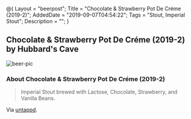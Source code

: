 @{
 Layout = "beerpost";
 Title = "Chocolate & Strawberry Pot De Créme (2019-2)";
 AddedDate = "2019-09-07T04:54:22";
 Tags = "Stout, Imperial Stout";
 Description = "";
 }
 

## Chocolate & Strawberry Pot De Créme (2019-2) by Hubbard's Cave

![beer-pic]

### About Chocolate & Strawberry Pot De Créme (2019-2)

> Imperial Stout brewed with Lactose, Chocolate, Strawberry, and Vanilla Beans.

Via [untappd][untappd-url].

[untappd-url]: <https://untappd.com//b/hubbard-s-cave-chocolate-and-strawberry-pot-de-creme-2019-2/3380412>
[beer-pic]: https://jasonpowley.com/assets/img/2019-09-07-chocolate-and-strawberry-pot-de-créme-2019-2.jpeg "Chocolate & Strawberry Pot De Créme (2019-2) by Hubbard's Cave"
